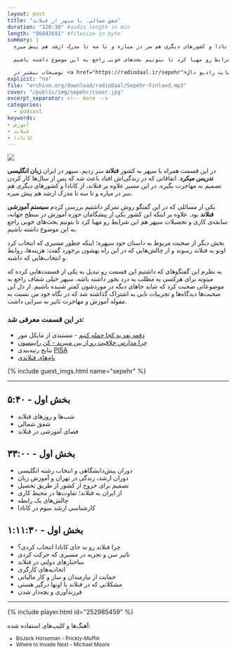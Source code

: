 ```yaml
---
layout: post
title: "شفق شمالی، با سپهر از فنلاند"
duration: "120:30" #audio length in min
length: "86883691" #filesize in byte
summary: |
  در این قسمت همراه با سپهر به کشور فنلاند سر زدیم. سپهر در ایران زبان انگلیسی تدریس میکرد. اتفاقاتی که در زندگی‌اش افتاد باعث شد که پس از سال‌ها کار کردن تصمیم به مهاجرت بگیره. در این مسیر علاوه بر فنلاند، از کانادا و کشورهای دیگری هم سر در میاره و تا سه تا مدرک ارشد هم پیش میره.
  
  یکی از مسائلی که در این گفتگو  روش تمرکز داشتیم بررسی کردم سیستم آموزشی فنلاند بود. علاوه بر اینکه این کشور یکی از پیشگامان حوزه آموزش در سطح جهانه، سابقه‌ی کاری و تحصیلات سپهر هم این شرایط رو مهیا کرد تا بتونیم بحث‌های خوبی راجع به این موضوع داشته باشیم.

  توضیحات بیشتر در <a href="https://radiodaal.ir/sepehr">سایت رادیو دال</a>.
explicit: "no"
file: "archive.org/download/radioDaal/Sepehr-Finland.mp3"
cover: "/public/img/sepehr/cover.jpg"
excerpt_separator: <!-- more -->
categories:
  - podcast
keywords:
- آموزش
- فنلاند
- کانادا
---
```


<img src="{{ page.cover }}" class="cover-img"/>

در این قسمت همراه با سپهر به کشور **فنلاند** سر زدیم. سپهر در ایران **زبان انگلیسی تدریس میکرد**. اتفاقاتی که در زندگی‌اش افتاد باعث شد که پس از سال‌ها کار کردن تصمیم به مهاجرت بگیره. در این مسیر علاوه بر فنلاند، از کانادا و کشورهای دیگری هم سر در میاره و تا سه تا مدرک ارشد هم پیش میره.

یکی از مسائلی که در این گفتگو  روش تمرکز داشتیم بررسی کردم **سیستم آموزشی فنلاند** بود. علاوه بر اینکه این کشور یکی از پیشگامان حوزه آموزش در سطح جهانه، سابقه‌ی کاری و تحصیلات سپهر هم این شرایط رو مهیا کرد تا بتونیم بحث‌های خوبی راجع به این موضوع داشته باشیم.
<!-- more -->
بخش دیگر از صحبت مربوط به داستان خود سپهره؛ اینکه چطور مسیری که انتخاب کرد اونو به فنلاند رسوند و از چالش‌هایی که در این راه بهشون برخورد گفت: هزینه‌ها، روابط و انتخاب‌هایی که داشته.

به نظرم این گفتگوهای که داشتیم این قسمت رو تبدیل به یکی از قسمت‌هایی کرده که میتونه برای هرکسی یه مطلب به درد بخور داشته باشه. سپهر خیلی شفاف راجع به موضوعاتی صحبت کرد که شاید جاهای دیگه در موردشون کمتر شنیده باشیم. از دل این صحبت‌ها دیدگاه‌ها و تجربیات نابی به اشتراک گذاشته شد که در نگاه خود من نسبت به مقوله آموزش و مهاجرت تاثیر به سزایی داشت.

### در این قسمت معرفی شد:
- [دفعه بعد به کجا حمله کنیم](https://www.imdb.com/title/tt4897822/) - مستندی از مایکل مور
- [چرا مدارس خلاقیت رو از بین میبرند - کن رابینسون](https://www.youtube.com/watch?v=iG9CE55wbtY)
- نتایج رتبه‌بندی [PISA](https://www.oecd.org/pisa/PISA-results_ENGLISH.png)
- [نام‌های فنلاندی](https://yle.fi/uutiset/osasto/news/researcher_if_theres_a_worker_with_a_finnish_name_theyll_probably_be_hired/11026589)

{% include guest_imgs.html name="sepehr" %}

<hr>

## بخش اول - ۵:۴۰
- شب‌ها و روزهای فنلاند
- شفق شمالی
- فضای آموزشی در فنلاند

## بخش اول - ۳۳:۰۰
- دوران پیش‌دانشگاهی و انتخاب رشته انگلیسی
- دوران ارشد، زندگی در تهران و آموزش زبان
- تصمیم برای خروج از کشور از طریق تحصیل
- از ایران به فنلاند؛ تفاوت‌ها در محیط کاری
- چالش‌های یک رابطه
- کارشناسی ارشد سوم در کانادا

## بخش اول - ۱:۱۱:۳۰
- چرا فنلاند رو به جای کانادا انتخاب کردی؟
- تاثیر سن و تجربه در مسیری که حرکت کردی
- ساختارهای دولتی در فنلاند
- اتحادیه‌های کارگری
- حمایت از نیازمندان و ساز و کار مالیاتی
- مشکلاتی که در فنلاند با اونها درگیر هستی
- فرزندآوری و بچه‌دار شدن

<hr>

{% include player.html id="252985459" %}

آهنگ‌ها و کلیپ‌های استفاده شده:

<div dir="ltr" style="font-size: smaller;">
<ul>
  <li>BoJack Horseman - Prickly-Muffin</li>
  <li>Where to Invade Next - Michael Moore</li>
</ul>
</div>
